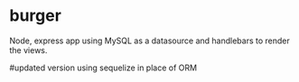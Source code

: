 # burger

Node, express app using MySQL as a datasource and handlebars to render the views.

#updated version using sequelize in place of ORM
